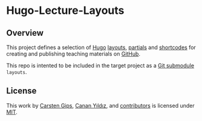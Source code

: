 # Hugo-Lecture-Layouts

## Overview

This project defines a selection of [Hugo](https://gohugo.io/)
[layouts](https://gohugo.io/templates/),
[partials](https://gohugo.io/templates/partials/) and
[shortcodes](https://gohugo.io/content-management/shortcodes/)
for creating and publishing teaching materials on
[GitHub](https://docs.github.com/en/pages).

This repo is intented to be included in the target project as a
[Git submodule](https://git-scm.com/book/en/v2/Git-Tools-Submodules)
`layouts`.

## License

This work by [Carsten Gips](https://github.com/cagix), [Canan Yıldız](https://github.com/cyildiz), and [contributors](https://github.com/cagix/Hugo-Lecture-Layouts/graphs/contributors) is licensed under [MIT](https://opensource.org/licenses/MIT).

